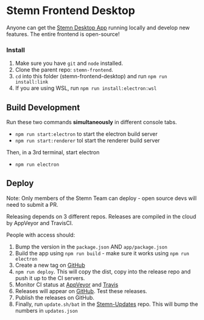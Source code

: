 # Stemn Frontend Desktop

Anyone can get the [Stemn Desktop App](https://stemn.com/download) running locally and develop new features. The entire frontend is open-source!

### Install
1. Make sure you have `git` and `node` installed.
2. Clone the parent repo: `stemn-frontend`.
3. `cd` into this folder (stemn-frontend-desktop) and run `npm run install:link`
4. If you are using WSL, run `npm run install:electron:wsl`

## Build Development

Run these two commands __simultaneously__ in different console tabs.

* `npm run start:electron` to start the electron build server
* `npm run start:renderer` tol start the renderer build server

Then, in a 3rd terminal, start electron

* `npm run electron`

## Deploy

Note:
Only members of the Stemn Team can deploy - open source devs will need to submit a PR.

Releasing depends on 3 different repos.
Releases are compiled in the cloud by AppVeyor and TravisCI.

People with access should:

1. Bump the version in the `package.json` AND `app/package.json`
2. Build the app using `npm run build` - make sure it works using `npm run electron`
3. Create a new tag on [GitHub](https://github.com/Stemn/Stemn-Desktop/releases)
4. `npm run deploy`. This will copy the dist, copy into the release repo and push it up to the CI servers.
5. Monitor CI status at [AppVeyor](https://ci.appveyor.com/project/MrBlenny/stemn-desktop) and [Travis](https://travis-ci.org/Stemn/Stemn-Desktop)
6. Releases will appear on [GitHub](https://github.com/Stemn/Stemn-Desktop/releases). Test these releases.
7. Publish the releases on GitHub.
8. Finally, run `update.sh/bat` in the [Stemn-Updates](https://github.com/Stemn/Stemn-Updates) repo. This will bump the numbers in `updates.json`

